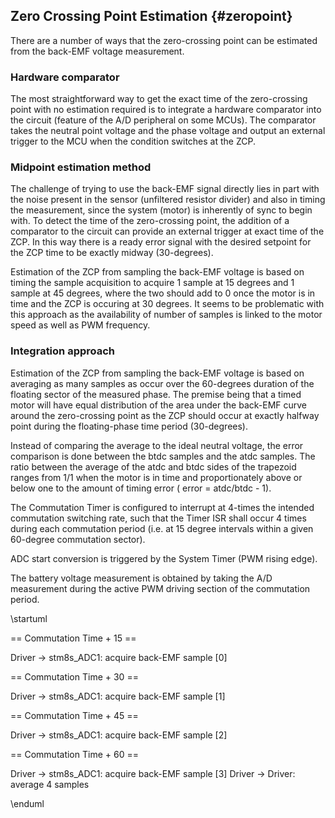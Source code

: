 ## Zero Crossing Point Estimation {#zeropoint}

There are a number of ways that the zero-crossing point can be estimated from
the back-EMF voltage measurement.

### Hardware comparator

The most straightforward way to get the exact time of the zero-crossing point
with no estimation required is to integrate a hardware comparator into the
circuit (feature of the A/D peripheral on some MCUs). The comparator takes
the neutral point voltage and the phase voltage and output an external trigger
to the MCU when the condition switches at the ZCP.

### Midpoint estimation method

The challenge of trying to use the back-EMF signal directly lies in part
with the noise present in the sensor (unfiltered resistor divider) and also in
timing the measurement, since the system (motor) is inherently of sync to begin
with. To detect the time of the zero-crossing point, the addition of a comparator
to the circuit can provide an external trigger at exact time of the ZCP.
In this way there is a ready error signal with the desired setpoint for the ZCP
time to be exactly midway (30-degrees).

Estimation of the ZCP from sampling the back-EMF voltage is based on timing the
sample acquisition to acquire 1 sample at 15 degrees and 1 sample at 45 degrees, where
the two should add to 0 once the motor is in time and the ZCP is occuring at 30 degrees.
It seems to be problematic with this approach as the availability of number
of samples is linked to the motor speed as well as PWM frequency.

### Integration approach

Estimation of the ZCP from sampling the back-EMF voltage is based on averaging
as many samples as occur over the 60-degrees duration of the floating sector of
the measured phase. The premise being that a timed motor will have equal distribution of
the area under the back-EMF curve around the zero-crossing point as the ZCP should
occur at exactly halfway point during the floating-phase time period (30-degrees).

Instead of comparing the average to the ideal neutral voltage, the error comparison
is done between the btdc samples and the atdc samples. The ratio between the average of
the atdc and  btdc sides of the trapezoid ranges from 1/1 when the motor is in time and
proportionately above or below one to the amount of timing error ( error = atdc/btdc - 1).

The Commutation Timer is configured to interrupt at 4-times the intended commutation switching
rate, such that the Timer ISR shall occur 4 times during each commutation period (i.e.
at 15 degree intervals within a given 60-degree commutation sector).

ADC start conversion is triggered by the System Timer (PWM rising edge). 

The battery voltage measurement is obtained by taking the A/D measurement during 
the active PWM driving section of the commutation period.


\startuml

== Commutation Time + 15 ==

Driver -> stm8s_ADC1: acquire back-EMF sample [0]

== Commutation Time + 30 ==

Driver -> stm8s_ADC1: acquire back-EMF sample [1]

== Commutation Time + 45 ==

Driver -> stm8s_ADC1: acquire back-EMF sample [2]

== Commutation Time + 60 ==

Driver -> stm8s_ADC1: acquire back-EMF sample [3]
Driver -> Driver: average 4 samples

\enduml
